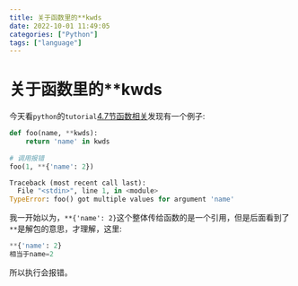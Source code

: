 ```yaml
---
title: 关于函数里的**kwds
date: 2022-10-01 11:49:05
categories: ["Python"]
tags: ["language"]
---
```


# 关于函数里的**kwds

今天看`python`的`tutorial`[4.7节函数相关](https://docs.python.org/zh-cn/3.9/tutorial/controlflow.html#unpacking-argument-lists)发现有一个例子:

```python
def foo(name, **kwds):
    return 'name' in kwds
  
# 调用报错
foo(1, **{'name': 2})

Traceback (most recent call last):
  File "<stdin>", line 1, in <module>
TypeError: foo() got multiple values for argument 'name'
```

我一开始以为，`**{'name': 2}`这个整体传给函数的是一个引用，但是后面看到了`**`是解包的意思，才理解，这里:

```python
**{'name': 2}
相当于name=2
```

所以执行会报错。
